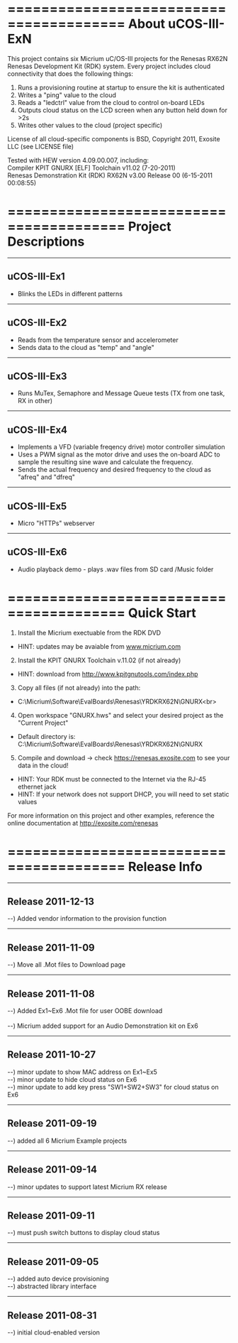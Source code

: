 ========================================
About uCOS-III-ExN
========================================
This project contains six Micrium uC/OS-III projects for the Renesas RX62N 
Renesas Development Kit (RDK) system.  Every project includes cloud connectivity
that does the following things:<br>
1) Runs a provisioning routine at startup to ensure the kit is authenticated<br>
2) Writes a "ping" value to the cloud<br>
3) Reads a "ledctrl" value from the cloud to control on-board LEDs<br>
4) Outputs cloud status on the LCD screen when any button held down for >2s<br>
5) Writes other values to the cloud (project specific)<br>

License of all cloud-specific components is BSD, Copyright 2011, Exosite LLC 
(see LICENSE file)<br>

Tested with HEW version 4.09.00.007, including:<br>
Compiler KPIT GNURX [ELF] Toolchain v11.02  (7-20-2011)<br>
Renesas Demonstration Kit (RDK) RX62N v3.00 Release 00 (6-15-2011 00:08:55)

========================================
Project Descriptions
========================================
----------------------------------------
uCOS-III-Ex1
----------------------------------------
* Blinks the LEDs in different patterns<br>

----------------------------------------
uCOS-III-Ex2
----------------------------------------
* Reads from the temperature sensor and accelerometer<br>
* Sends data to the cloud as "temp" and "angle"<br>

----------------------------------------
uCOS-III-Ex3
----------------------------------------
* Runs MuTex, Semaphore and Message Queue tests (TX from one task, RX in other)<br>

----------------------------------------
uCOS-III-Ex4
----------------------------------------
* Implements a VFD (variable freqency drive) motor controller simulation<br>
* Uses a PWM signal as the motor drive and uses the on-board ADC to sample the 
resulting sine wave and calculate the frequency.<br>
* Sends the actual frequency and desired frequency to the cloud as "afreq" and
"dfreq"<br>

----------------------------------------
uCOS-III-Ex5
----------------------------------------
* Micro "HTTPs" webserver<br>

----------------------------------------
uCOS-III-Ex6
----------------------------------------
* Audio playback demo - plays .wav files from SD card /Music folder<br>


========================================
Quick Start
========================================
1) Install the Micrium exectuable from the RDK DVD <br>
* HINT: updates may be avaiable from www.micrium.com

2) Install the KPIT GNURX Toolchain v.11.02 (if not already)<br>
* HINT: download from http://www.kpitgnutools.com/index.php

3) Copy all files (if not already) into the path:<br>
* C:\Micrium\Software\EvalBoards\Renesas\YRDKRX62N\GNURX\<br>

4) Open workspace "GNURX.hws" and select your desired project as the "Current 
Project"<br>
* Default directory is: C:\Micrium\Software\EvalBoards\Renesas\YRDKRX62N\GNURX<br>

5) Compile and download -> check https://renesas.exosite.com to see your data
in the cloud!<br>
* HINT: Your RDK must be connected to the Internet via the RJ-45 ethernet jack<br>
* HINT: If your network does not support DHCP, you will need to set static 
        values<br>

For more information on this project and other examples, reference the online 
documentation at http://exosite.com/renesas<br>

========================================
Release Info
========================================

----------------------------------------
Release 2011-12-13
----------------------------------------
--) Added vendor information to the provision function<br>  

----------------------------------------
Release 2011-11-09
----------------------------------------
--) Move all .Mot files to Download page<br>

----------------------------------------
Release 2011-11-08
----------------------------------------
--) Added Ex1~Ex6 .Mot file for user OOBE download<br>   
--) Micrium added support for an Audio Demonstration kit on Ex6<br>

----------------------------------------
Release 2011-10-27
----------------------------------------
--) minor update to show MAC address on Ex1~Ex5<br>
--) minor update to hide cloud status on Ex6<br>
--) minor update to add key press "SW1+SW2+SW3" for cloud status on Ex6<br>

----------------------------------------
Release 2011-09-19
----------------------------------------
--) added all 6 Micrium Example projects<br>

----------------------------------------
Release 2011-09-14
----------------------------------------
--) minor updates to support latest Micrium RX release<br>

----------------------------------------
Release 2011-09-11
----------------------------------------
--) must push switch buttons to display cloud status<br>

----------------------------------------
Release 2011-09-05
----------------------------------------
--) added auto device provisioning<br>
--) abstracted library interface<br>

----------------------------------------
Release 2011-08-31
----------------------------------------
--) initial cloud-enabled version<br>
